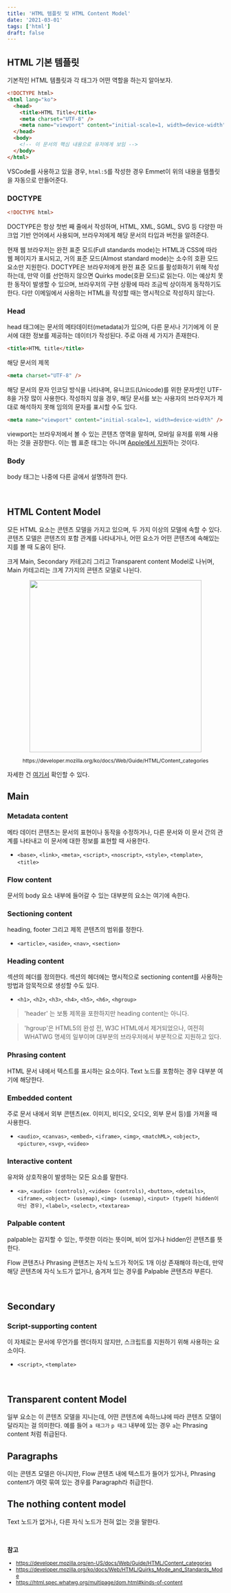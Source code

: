 ```yaml
---
title: 'HTML 템플릿 및 HTML Content Model'
date: '2021-03-01'
tags: ['html']
draft: false
---
```


## HTML 기본 템플릿

기본적인 HTML 템플릿과 각 태그가 어떤 역할을 하는지 알아보자.

```html
<!DOCTYPE html>
<html lang="ko">
  <head>
    <title>HTML Title</title>
    <meta charset="UTF-8" />
    <meta name="viewport" content="initial-scale=1, width=device-width" />
  </head>
  <body>
    <!-- 이 문서의 핵심 내용으로 유저에게 보임 -->
  </body>
</html>
```

VSCode를 사용하고 있을 경우, `html:5`를 작성한 경우 Emmet이 위의 내용을 템플릿을 자동으로 만들어준다.

### DOCTYPE

```html
<!DOCTYPE html>
```

DOCTYPE은 항상 첫번 째 줄에서 작성하며, HTML, XML, SGML, SVG 등 다양한 마크업 기반 언어에서 사용되며, 브라우저에게 해당 문서의 타입과 버전을 알려준다.

현재 웹 브라우저는 완전 표준 모드(Full standards mode)는 HTML과 CSS에 따라 웹 페이지가 표시되고, 거의 표준 모드(Almost standard mode)는 소수의 호환 모드 요소만 지원한다. DOCTYPE은 브라우저에게 완전 표준 모드를 활성화하기 위해 작성하는데, 만약 이를 선언하지 않으면 Quirks mode(호환 모드)로 읽는다. 이는 예상치 못한 동작이 발생할 수 있으며, 브라우저의 구현 상황에 따라 조금씩 상이하게 동작하기도 한다. 다만 이메일에서 사용하는 HTML을 작성할 때는 명시적으로 작성하지 않는다.

### Head

head 태그에는 문서의 메타데이터(metadata)가 있으며, 다른 문서나 기기에게 이 문서에 대한 정보를 제공하는 데이터가 작성된다. 주로 아래 세 가지가 존재한다.

```html
<title>HTML title</title>
```

해당 문서의 제목

```html
<meta charset="UTF-8" />
```

해당 문서의 문자 인코딩 방식을 나타내며, 유니코드(Unicode)를 위한 문자셋인 UTF-8을 가장 많이 사용한다. 작성하지 않을 경우, 해당 문서를 보는 사용자의 브라우저가 제대로 해석하지 못해 임의의 문자를 표시할 수도 있다.

```html
<meta name="viewport" content="initial-scale=1, width=device-width" />
```

viewport는 브라우저에서 볼 수 있는 콘텐츠 영역을 말하며, 모바일 유저를 위해 사용하는 것을 권장한다. 이는 웹 표준 태그는 아니며 <a href="https://developer.apple.com/library/archive/documentation/AppleApplications/Reference/SafariWebContent/UsingtheViewport/UsingtheViewport.html" target="_blank">Apple에서 지원</a>하는 것이다.

### Body

body 태그는 나중에 다른 글에서 설명하려 한다.

<br />

## HTML Content Model

모든 HTML 요소는 콘텐츠 모델을 가지고 있으며, 두 가지 이상의 모델에 속할 수 있다. 콘텐츠 모델은 콘텐츠의 포함 관계를 나타내거나, 어떤 요소가 어떤 콘텐츠에 속해있는지를 볼 때 도움이 된다.

크게 Main, Secondary 카테고리 그리고 Transparent content Model로 나뉘며, Main 카테고리는 크게 7가지의 콘텐츠 모델로 나뉜다.

<div style="text-align: center">
  <img src="https://www.w3.org/TR/2011/WD-html5-20110525/content-venn.png" style="width: 400px;">
  <p style="font-size: 12px;">https://developer.mozilla.org/ko/docs/Web/Guide/HTML/Content_categories</p>
</div>

자세한 건 <a href="https://html.spec.whatwg.org/multipage/dom.html#kinds-of-content" target="_blank">여기서</a> 확인할 수 있다.
<br />

## Main

### Metadata content

메타 데이터 콘텐츠는 문서의 표현이나 동작을 수정하거나, 다른 문서와 이 문서 간의 관계를 나타내고 이 문서에 대한 정보를 표현할 때 사용한다.

- `<base>`, `<link>`, `<meta>`, `<script>`, `<noscript>`, `<style>`, `<template>`, `<title>`

### Flow content

문서의 body 요소 내부에 들어갈 수 있는 대부분의 요소는 여기에 속한다.

### Sectioning content

heading, footer 그리고 제목 콘텐츠의 범위를 정한다.

- `<article>`, `<aside>`, `<nav>`, `<section>`

### Heading content

섹션의 헤더를 정의한다. 섹션의 헤더에는 명시적으로 sectioning content를 사용하는 방법과 암묵적으로 생성할 수도 있다.

- `<h1>`, `<h2>`, `<h3>`, `<h4>`, `<h5>`, `<h6>`, `<hgroup>`

> 'header' 는 보통 제목을 포한하지만 heading content는 아니다.

> 'hgroup'은 HTML5의 완성 전, W3C HTML에서 제거되었으나, 여전히 WHATWG 명세의 일부이며 대부분의 브라우저에서 부분적으로 지원하고 있다.

### Phrasing content

HTML 문서 내에서 텍스트를 표시하는 요소이다. Text 노드를 포함하는 경우 대부분 여기에 해당한다.

### Embedded content

주로 문서 내에서 외부 콘텐츠(ex. 이미지, 비디오, 오디오, 외부 문서 등)를 가져올 때 사용한다.

- `<audio>`, `<canvas>`, `<embed>`, `<iframe>`, `<img>`, `<matchML>`, `<object>`, `<picture>`, `<svg>`, `<video>`

### Interactive content

유저와 상호작용이 발생하는 모든 요소를 말한다.

- `<a>`, `<audio> (controls)`, `<video> (controls)`, `<button>`, `<details>`, `<iframe>`, `<object> (usemap)`, `<img> (usemap)`, `<input> (type이 hidden이 아닌 경우)`, `<label>`, `<select>`, `<textarea>`

### Palpable content

palpable는 감지할 수 있는, 뚜렷한 이라는 뜻이며, 비어 있거나 hidden인 콘텐츠를 뜻한다.

Flow 콘텐츠나 Phrasing 콘텐츠는 자식 노드가 적어도 1개 이상 존재해야 하는데, 만약 해당 콘텐츠에 자식 노드가 없거나, 숨겨져 있는 경우를 Palpable 콘텐츠라 부른다.

<br />

## Secondary

### Script-supporting content

이 자체로는 문서에 무언가를 렌더하지 않지만, 스크립트를 지원하기 위해 사용하는 요소이다.

- `<script>`, `<template>`

<br />

## Transparent content Model

일부 요소는 이 콘텐츠 모델을 지니는데, 어떤 콘텐츠에 속하느냐에 따라 콘텐츠 모델이 달라지는 걸 의미한다.
예를 들어 `a 태그가` `p 태그` 내부에 있는 경우 `a`는 Phrasing content 처럼 취급된다.

## Paragraphs

이는 콘텐츠 모델은 아니지만, Flow 콘텐츠 내에 텍스트가 들어가 있거나, Phrasing content가 여럿 묶여 있는 경우를 Paragraph라 취급한다.

## The nothing content model

Text 노드가 없거나, 다른 자식 노드가 전혀 없는 것을 말한다.

<br />

**참고**

<div style="font-size: 12px;">

- https://developer.mozilla.org/en-US/docs/Web/Guide/HTML/Content_categories
- https://developer.mozilla.org/ko/docs/Web/HTML/Quirks_Mode_and_Standards_Mode
- https://html.spec.whatwg.org/multipage/dom.html#kinds-of-content

</div>
